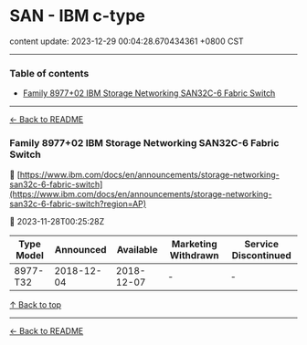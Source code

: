 # SAN - IBM c-type

content update: 2023-12-29 00:04:28.670434361 +0800 CST

---

### Table of contents


- [Family 8977+02 IBM Storage Networking SAN32C-6 Fabric Switch](#family-897702-ibm-storage-networking-san32c-6-fabric-switch)

---

[← Back to README](../README.md)





### Family 8977+02 IBM Storage Networking SAN32C-6 Fabric Switch

🔗 [https://www.ibm.com/docs/en/announcements/storage-networking-san32c-6-fabric-switch](https://www.ibm.com/docs/en/announcements/storage-networking-san32c-6-fabric-switch?region=AP)

📅 2023-11-28T00:25:28Z

| Type Model | Announced | Available | Marketing Withdrawn | Service Discontinued |
| --- | --- | --- | --- | --- |
| 8977-T32 | 2018-12-04 | 2018-12-07 | - | - |






[↑ Back to top](#table-of-contents)

---



[← Back to README](../README.md)